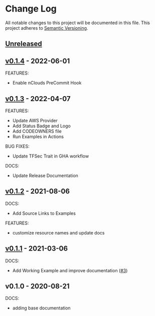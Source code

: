 # Change Log

All notable changes to this project will be documented in this file.
This project adheres to [Semantic Versioning](http://semver.org/).

<a name="unreleased"></a>
## [Unreleased]



<a name="v0.1.4"></a>
## [v0.1.4] - 2022-06-01
FEATURES:
- Enable nClouds PreCommit Hook


<a name="v0.1.3"></a>
## [v0.1.3] - 2022-04-07
FEATURES:
- Update AWS Provider
- Add Status Badge and Logo
- Add CODEOWNERS file
- Run Examples in Actions

BUG FIXES:
- Update TFSec Trait in GHA workflow

DOCS:
- Update Release Documentation


<a name="v0.1.2"></a>
## [v0.1.2] - 2021-08-06
DOCS:
- Add Source Links to Examples

FEATURES:
- customize resource names and update docs


<a name="v0.1.1"></a>
## [v0.1.1] - 2021-03-06
DOCS:
- Add Working Example and improve documentation ([#3](https://github.com/nclouds/terraform-aws-iam-policy/issues/3))


<a name="v0.1.0"></a>
## v0.1.0 - 2020-08-21
DOCS:
- adding base documentation


[Unreleased]: https://github.com/nclouds/terraform-aws-iam-policy/compare/v0.1.4...HEAD
[v0.1.4]: https://github.com/nclouds/terraform-aws-iam-policy/compare/v0.1.3...v0.1.4
[v0.1.3]: https://github.com/nclouds/terraform-aws-iam-policy/compare/v0.1.2...v0.1.3
[v0.1.2]: https://github.com/nclouds/terraform-aws-iam-policy/compare/v0.1.1...v0.1.2
[v0.1.1]: https://github.com/nclouds/terraform-aws-iam-policy/compare/v0.1.0...v0.1.1
